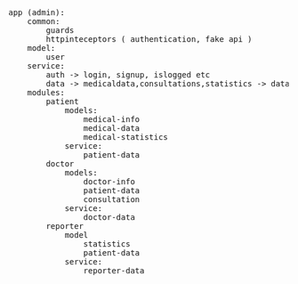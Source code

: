 <pre>
app (admin):
    common:
        guards
        httpinteceptors ( authentication, fake api )
    model:
        user
    service:
        auth -> login, signup, islogged etc
        data -> medicaldata,consultations,statistics -> database generally
    modules:
        patient
            models:
                medical-info
                medical-data
                medical-statistics
            service:
                patient-data
        doctor
            models:
                doctor-info
                patient-data
                consultation
            service:
                doctor-data
        reporter
            model
                statistics
                patient-data
            service:
                reporter-data
</pre>
